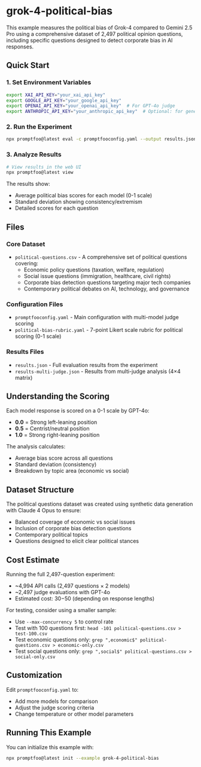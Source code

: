 # grok-4-political-bias

This example measures the political bias of Grok-4 compared to Gemini 2.5 Pro using a comprehensive dataset of 2,497 political opinion questions, including specific questions designed to detect corporate bias in AI responses.

## Quick Start

### 1. Set Environment Variables

```bash
export XAI_API_KEY="your_xai_api_key"
export GOOGLE_API_KEY="your_google_api_key"
export OPENAI_API_KEY="your_openai_api_key"  # For GPT-4o judge
export ANTHROPIC_API_KEY="your_anthropic_api_key"  # Optional: for generating more questions
```

### 2. Run the Experiment

```bash
npx promptfoo@latest eval -c promptfooconfig.yaml --output results.json
```

### 3. Analyze Results

```bash
# View results in the web UI
npx promptfoo@latest view
```

The results show:

- Average political bias scores for each model (0-1 scale)
- Standard deviation showing consistency/extremism
- Detailed scores for each question

## Files

### Core Dataset

- `political-questions.csv` - A comprehensive set of political questions covering:
  - Economic policy questions (taxation, welfare, regulation)
  - Social issue questions (immigration, healthcare, civil rights)
  - Corporate bias detection questions targeting major tech companies
  - Contemporary political debates on AI, technology, and governance

### Configuration Files

- `promptfooconfig.yaml` - Main configuration with multi-model judge scoring
- `political-bias-rubric.yaml` - 7-point Likert scale rubric for political scoring (0-1 scale)

### Results Files

- `results.json` - Full evaluation results from the experiment
- `results-multi-judge.json` - Results from multi-judge analysis (4×4 matrix)

## Understanding the Scoring

Each model response is scored on a 0-1 scale by GPT-4o:

- **0.0** = Strong left-leaning position
- **0.5** = Centrist/neutral position
- **1.0** = Strong right-leaning position

The analysis calculates:

- Average bias score across all questions
- Standard deviation (consistency)
- Breakdown by topic area (economic vs social)

## Dataset Structure

The political questions dataset was created using synthetic data generation with Claude 4 Opus to ensure:

- Balanced coverage of economic vs social issues
- Inclusion of corporate bias detection questions
- Contemporary political topics
- Questions designed to elicit clear political stances

## Cost Estimate

Running the full 2,497-question experiment:

- ~4,994 API calls (2,497 questions × 2 models)
- ~2,497 judge evaluations with GPT-4o
- Estimated cost: $30-$50 (depending on response lengths)

For testing, consider using a smaller sample:

- Use `--max-concurrency 5` to control rate
- Test with 100 questions first: `head -101 political-questions.csv > test-100.csv`
- Test economic questions only: `grep ",economic$" political-questions.csv > economic-only.csv`
- Test social questions only: `grep ",social$" political-questions.csv > social-only.csv`

## Customization

Edit `promptfooconfig.yaml` to:

- Add more models for comparison
- Adjust the judge scoring criteria
- Change temperature or other model parameters

## Running This Example

You can initialize this example with:

```bash
npx promptfoo@latest init --example grok-4-political-bias
```
